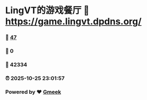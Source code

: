 # LingVT的游戏餐厅 :link: https://game.lingvt.dpdns.org/ 
### :page_facing_up: [47](https://game.lingvt.dpdns.org//tag.html) 
### :speech_balloon: 0 
### :hibiscus: 42334 
### :alarm_clock: 2025-10-25 23:01:57 
### Powered by :heart: [Gmeek](https://github.com/Meekdai/Gmeek)
